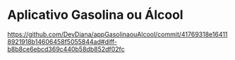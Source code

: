 # Aplicativo Gasolina ou Álcool
https://github.com/DevDiana/appGasolinaouAlcool/commit/41769318e164118921918b14606458f5055844ad#diff-b8b8ce6ebcd369c440b58db852df02fc
